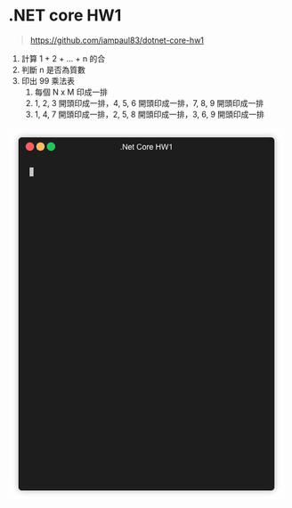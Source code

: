 # .NET core HW1

> https://github.com/iampaul83/dotnet-core-hw1

1. 計算 1 + 2 + ... + n 的合
2. 判斷 n 是否為質數
3. 印出 99 乘法表
    1. 每個 N x M 印成一排
    2. 1, 2, 3 開頭印成一排，4, 5, 6 開頭印成一排，7, 8, 9 開頭印成一排
    3. 1, 4, 7 開頭印成一排，2, 5, 8 開頭印成一排，3, 6, 9 開頭印成一排

![demo gif](demo.gif)
